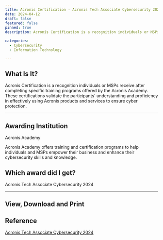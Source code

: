 ```yaml
---
title: Acronis Certification - Acronis Tech Associate Cybersecurity 2024
date: 2024-04-12
draft: false
featured: false
pinned: true
description: Acronis Certification is a recognition individuals or MSPs receive after completing specific training programs offered by the Acronis Academy. These certifications validate the participants' understanding and proficiency in effectively using Acronis products and services to ensure cyber protection.

categories:
  - Cybersecurity
  - Information Technology

---
```


## What Is It?

Acronis Certification is a recognition individuals or MSPs receive after completing specific training programs offered by the Acronis Academy. These certifications validate the participants' understanding and proficiency in effectively using Acronis products and services to ensure cyber protection.

---

## Awarding Institution

Acronis Academy

Acronis Academy offers training and certification programs to help individuals and MSPs empower their business and enhance their cybersecurity skills and knowledge.

## Which award did I get?

Acronis Tech Associate Cybersecurity 2024

<hr>

## View, Download and Print


## Reference

[Acronis Tech Associate Cybersecurity 2024](https://partners.acronis.training/learn/course/2947/acronis-tech-associate-cybersecurity-2024?generated_by=243148&hash=0ae3088d9caa3a151307aceb7e5a897b8c7fa891)